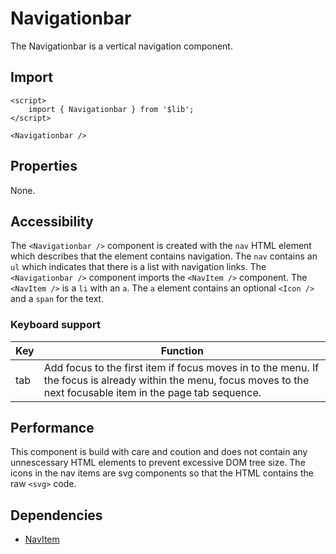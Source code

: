 # Navigationbar

The Navigationbar is a vertical navigation component.

## Import

```svelte
<script>
    import { Navigationbar } from '$lib';
</script>

<Navigationbar />
```

## Properties

None.

## Accessibility

The `<Navigationbar />` component is created with the `nav` HTML element which describes that the element contains navigation. The `nav` contains an `ul` which indicates that there is a list with navigation links. The `<Navigationbar />` component imports the `<NavItem />` component. The `<NavItem />` is a `li` with an `a`. The `a` element contains an optional `<Icon />` and a `span` for the text.

### Keyboard support

| Key | Function |
| --- | -------- |
| tab | Add focus to the first item if focus moves in to the menu. If the focus is already within the menu, focus moves to the next focusable item in the page tab sequence. |

## Performance

This component is build with care and coution and does not contain any unnescessary HTML elements to prevent excessive DOM tree size. The icons in the nav items are svg components so that the HTML contains the raw `<svg>` code.

## Dependencies

- [NavItem](../../molecules/NavItem/README.md)